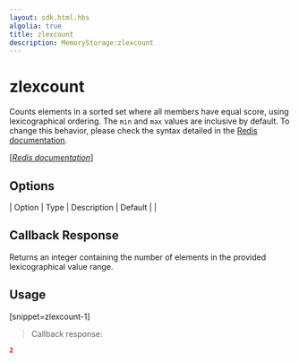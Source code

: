 ```yaml
---
layout: sdk.html.hbs
algolia: true
title: zlexcount
description: MemoryStorage:zlexcount
---
```


  

# zlexcount
Counts elements in a sorted set where all members have equal score, using lexicographical ordering. The `min` and `max` values are inclusive by default. To change this behavior, please check the syntax detailed in the [Redis documentation](https://redis.io/commands/zrangebylex).

[[_Redis documentation_]](https://redis.io/commands/zlexcount)


## Options

| Option | Type | Description | Default |
|
## Callback Response

Returns an integer containing the number of elements in the provided lexicographical value range.

## Usage

[snippet=zlexcount-1]
> Callback response:

```json
2
```